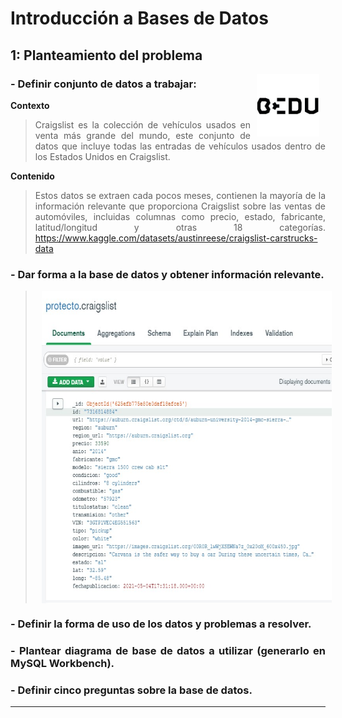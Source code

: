 
# Introducción a Bases de Datos

## 1: Planteamiento del problema 

<img src="imagenes/bedu.jpg" align="right" height="100" width="100" hspace="10">
<div style="text-align: justify;">

### - Definir conjunto de datos a trabajar: 
**Contexto**
>Craigslist es la colección de vehículos usados en venta más grande del mundo, este conjunto de datos que incluye todas las entradas de vehículos usados dentro de los Estados Unidos en Craigslist.
>
**Contenido**
>Estos datos se extraen cada pocos meses, contienen la mayoría de la información relevante que proporciona Craigslist sobre las ventas de automóviles, incluidas columnas como precio, estado, fabricante, latitud/longitud y otras 18 categorías.
https://www.kaggle.com/datasets/austinreese/craigslist-carstrucks-data

### - Dar forma a la base de datos y obtener información relevante.
><img src="imagenes/punto2.jpg" align="center" height="500" width="500" hspace="10">
### - Definir la forma de uso de los datos y problemas a resolver. 

### - Plantear diagrama de base de datos a utilizar (generarlo en MySQL Workbench).
### - Definir cinco preguntas sobre la base de datos.



---
   
